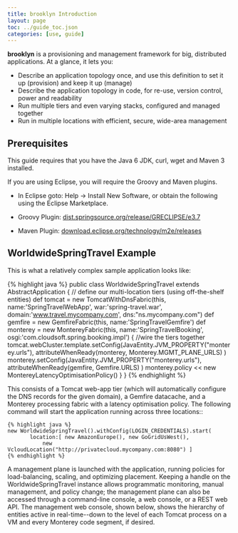 ```yaml
---
title: brooklyn Introduction
layout: page
toc: ../guide_toc.json
categories: [use, guide]
---
```


**brooklyn** is a provisioning and management framework for big, distributed applications. At a glance, it lets you:

- Describe an application topology once, and use this definition to set it up (provision) and keep it up (manage)
- Describe the application topology in code, for re-use, version control, power and readability
- Run multiple tiers and even varying stacks, configured and managed together
- Run in multiple locations with efficient, secure, wide-area management

Prerequisites
-------------

This guide requires that you have the Java 6 JDK, curl, wget and Maven 3 installed.

If you are using Eclipse, you will require the Groovy and Maven plugins.

- In Eclipse goto: Help -> Install New Software, or obtain the following using the Eclipse Marketplace.

- Groovy Plugin: [dist.springsource.org/release/GRECLIPSE/e3.7](http://dist.springsource.org/release/GRECLIPSE/e3.7)

- Maven Plugin: [download.eclipse.org/technology/m2e/releases](http://download.eclipse.org/technology/m2e/releases)



WorldwideSpringTravel Example
-----------------------------


This is what a relatively complex sample application looks like:


{% highlight java %}
public class WorldwideSpringTravel extends AbstractApplication {
	   // define our multi-location tiers (using off-the-shelf entities)
	   def tomcat = new TomcatWithDnsFabric(this,
		   name:'SpringTravelWebApp', war:'spring-travel.war',
		   domain:'www.travel.mycompany.com', dns:"ns.mycompany.com")
	   def gemfire = new GemfireFabric(this, name:'SpringTravelGemfire')
	   def monterey = new MontereyFabric(this,
		   name:'SpringTravelBooking', osgi:'com.cloudsoft.spring.booking.impl')
	   { //wire the tiers together
		   tomcat.webCluster.template.setConfig(JavaEntity.JVM_PROPERTY("monterey.urls"),
			   attributeWhenReady(monterey, Monterey.MGMT_PLANE_URLS) )
		   monterey.setConfig(JavaEntity.JVM_PROPERTY("monterey.urls"),
			   attributeWhenReady(gemfire, Gemfire.URLS) )
		   monterey.policy << new MontereyLatencyOptimisationPolicy()
	   } 
}
{% endhighlight %}

This consists of a Tomcat web-app tier (which will automatically configure the DNS records for the given domain), a
Gemfire datacache, and a Monterey processing fabric with a latency optimisation policy. The following command will start
the application running across three locations::

	{% highlight java %}
    new WorldwideSpringTravel().withConfig(LOGIN_CREDENTIALS).start(
           location:[ new AmazonEurope(), new GoGridUsWest(),
               new VcloudLocation("http://privatecloud.mycompany.com:8080") ]
	{% endhighlight %}

A management plane is launched with the application, running policies for load-balancing, scaling, and optimizing
placement. Keeping a handle on the WorldwideSpringTravel instance allows programmatic monitoring, manual management, and
policy change; the management plane can also be accessed through a command-line console, a web console, or a REST web
API. The management web console, shown below, shows the hierarchy of entities active in real-time--down to the level of
each Tomcat process on a VM and every Monterey code segment, if desired.
